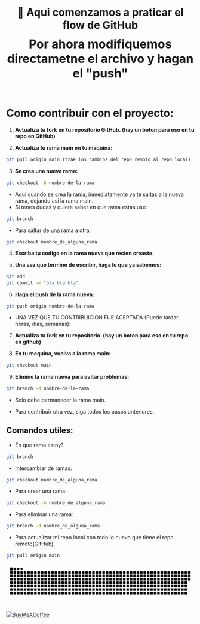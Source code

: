 <p align="center">
  <strong style="font-size: 28px;">👋 Aqui comenzamos a praticar el flow de GitHub </strong>
</p>
<p align="center">
  <strong style="font-size: 32px;">Por ahora modifiquemos directametne el archivo y hagan el "push" </strong>
</p>
<br>


# Como contribuir con el proyecto:
1. **Actualiza tu fork en tu repositorio GitHub. (hay un boton para eso en tu repo en GitHub)**

2. **Actualiza tu rama main en tu maquina:**
```bash
git pull origin main (trae los cambios del repo remoto al repo local)
```

3. **Se crea una nueva rama:**
```bash
git checkout -b nombre-de-la-rama
```

- Aqui cuando se crea la rama, inmediatamente ya te saltas a la nueva rama, dejando asi la rama main.
- Si tenes dudas y quiere saber en que rama estas use:
```bash
git branch
```

- Para saltar de una rama a otra:
```bash
git checkout nombre_de_alguna_rama
```

4. **Escriba tu codigo en la rama nueva que recien creaste.**

5. **Una vez que termine de escribir, haga lo que ya sabemos:**
```bash
git add .
git commit -m "bla bla bla"
```

6. **Haga el push de la rama nueva:**
```bash
git push origin nombre-de-la-rama
```

- UNA VEZ QUE TU CONTRIBUICION FUE ACEPTADA (Puede tardar horas, dias, semanas):

7. **Actualiza tu fork en tu repositorio. (hay un boton para eso en tu repo en github)**

8. **En tu maquina, vuelva a la rama main:**
```bash
git checkout main
```

9. **Elimine la rama nueva para evitar problemas:**
```bash
git branch -d nombre-de-la-rama
```
- Solo debe permanecer la rama main.

- Para contribuir otra vez, siga todos los pasos anteriores.

## Comandos utiles:

- En que rama estoy?
```bash
git branch
```

- Intercambiar de ramas:
```bash
git checkout nombre_de_alguna_rama
```

- Para crear una rama:
```bash
git checkout -b nombre_de_alguna_rama
```

- Para eliminar una rama:
```bash
git branch -d nombre_de_alguna_rama
```

- Para actualizar mi repo local con todo lo nuevo que tiene el repo remoto(GitHub)
```bash
git pull origin main
```

<div align="center">  



![](https://raw.githubusercontent.com/CompetitiveLin/Snake-in-Contribution-Grid/output/github-contribution-grid-snake.svg)
</div>


  [![BuyMeACoffee](https://img.buymeacoffee.com/button-api/?text=Buymeacoffee&emoji=&slug=codingstella&button_colour=FFDD00&font_colour=000000&font_family=Comic&outline_colour=000000&coffee_colour=ffffff)](https://www.buymeacoffee.com/pablobesler)
